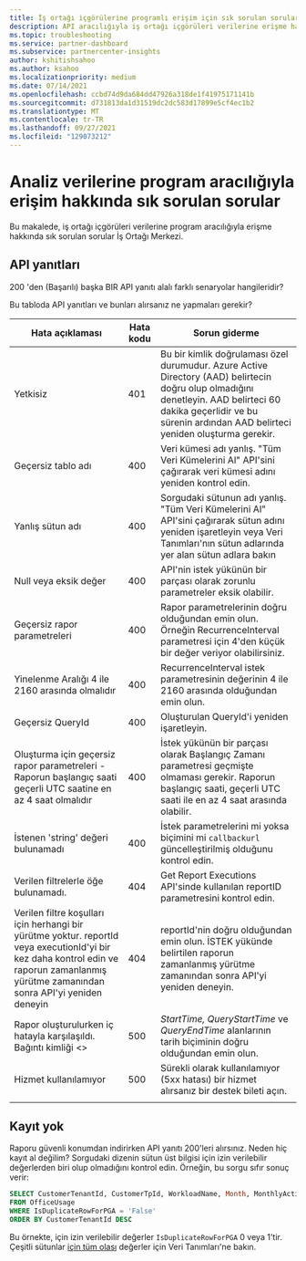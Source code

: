```yaml
---
title: İş ortağı içgörülerine programlı erişim için sık sorulan sorular
description: API aracılığıyla iş ortağı içgörüleri verilerine erişme hakkında sık sorulan soruların yanıtlarını alın.
ms.topic: troubleshooting
ms.service: partner-dashboard
ms.subservice: partnercenter-insights
author: kshitishsahoo
ms.author: ksahoo
ms.localizationpriority: medium
ms.date: 07/14/2021
ms.openlocfilehash: ccbd74d9da684dd47926a318de1f41975171141b
ms.sourcegitcommit: d731813da1d31519dc2dc583d17899e5cf4ec1b2
ms.translationtype: MT
ms.contentlocale: tr-TR
ms.lasthandoff: 09/27/2021
ms.locfileid: "129073212"
---
```

# <a name="programmatic-access-of-analytics-data-common-questions"></a>Analiz verilerine program aracılığıyla erişim hakkında sık sorulan sorular

Bu makalede, iş ortağı içgörüleri verilerine program aracılığıyla erişme hakkında sık sorulan sorular İş Ortağı Merkezi.

## <a name="api-responses"></a>API yanıtları

200 'den (Başarılı) başka BIR API yanıtı alalı farklı senaryolar hangileridir?

Bu tabloda API yanıtları ve bunları alırsanız ne yapmaları gerekir?

|    Hata açıklaması     |    Hata kodu     |    Sorun giderme     |
|    ----    |    ----    |    ----    |
|    Yetkisiz     |    401     |    Bu bir kimlik doğrulaması özel durumudur. Azure Active Directory (AAD) belirtecin doğru olup olmadığını denetleyin. AAD belirteci 60 dakika geçerlidir ve bu sürenin ardından AAD belirteci yeniden oluşturma gerekir.     |
|    Geçersiz tablo adı     |    400     |    Veri kümesi adı yanlış. "Tüm Veri Kümelerini Al" API'sini çağırarak veri kümesi adını yeniden kontrol edin.     |
|    Yanlış sütun adı     |    400     |    Sorgudaki sütunun adı yanlış. "Tüm Veri Kümelerini Al" API'sini çağırarak sütun adını yeniden işaretleyin veya Veri Tanımları'nın sütun adlarında yer alan sütun adlara bakın    |
|    Null veya eksik değer     |    400     |    API'nin istek yükünün bir parçası olarak zorunlu parametreler eksik olabilir.     |
|    Geçersiz rapor parametreleri     |    400     |    Rapor parametrelerinin doğru olduğundan emin olun. Örneğin RecurrenceInterval parametresi için 4'den küçük bir değer veriyor olabilirsiniz.     |
|    Yinelenme Aralığı 4 ile 2160 arasında olmalıdır     |    400     |    RecurrenceInterval istek parametresinin değerinin 4 ile 2160 arasında olduğundan emin olun.     |
|    Geçersiz QueryId     |    400     |    Oluşturulan QueryId'i yeniden işaretleyin.     |
|    Oluşturma için geçersiz rapor parametreleri - Raporun başlangıç saati geçerli UTC saatine en az 4 saat olmalıdır     |    400     |    İstek yükünün bir parçası olarak Başlangıç Zamanı parametresi geçmişte olmaması gerekir. Raporun başlangıç saati, geçerli UTC saati ile en az 4 saat arasında olabilir.     |
|    İstenen 'string' değeri bulunamadı     |    400     |    İstek parametrelerini mi yoksa biçimini mi `callbackurl` güncelleştirilmiş olduğunu kontrol edin.     |
|    Verilen filtrelerle öğe bulunamadı.     |    404     |    Get Report Executions API'sinde kullanılan reportID parametresini kontrol edin.     |
|    Verilen filtre koşulları için herhangi bir yürütme yoktur. reportId veya executionId'yi bir kez daha kontrol edin ve raporun zamanlanmış yürütme zamanından sonra API'yi yeniden deneyin     |    404     |    reportId'nin doğru olduğundan emin olun. İSTEK yükünde belirtilen raporun zamanlanmış yürütme zamanından sonra API'yi yeniden deneyin.     |
|    Rapor oluşturulurken iç hatayla karşılaşıldı. Bağıntı kimliği <>     |    500     |    *StartTime,* *QueryStartTime* ve *QueryEndTime* alanlarının tarih biçiminin doğru olduğundan emin olun.     |
|    Hizmet kullanılamıyor    |    500     |    Sürekli olarak kullanılamıyor (5xx hatası) bir hizmet alırsanız bir destek bileti açın.    |
|        |        |        |

## <a name="no-records"></a>Kayıt yok

Raporu güvenli konumdan indirirken API yanıtı 200'leri alırsınız. Neden hiç kayıt al değilim?
Sorgudaki dizenin sütun üst bilgisi için izin verilebilir değerlerden biri olup olmadığını kontrol edin. Örneğin, bu sorgu sıfır sonuç verir:

```sql
SELECT CustomerTenantId, CustomerTpId, WorkloadName, Month, MonthlyActiveUsers 
FROM OfficeUsage 
WHERE IsDuplicateRowForPGA = 'False' 
ORDER BY CustomerTenantId DESC
```

Bu örnekte, için izin verilebilir değerler `IsDuplicateRowForPGA` 0 veya 1'tir. Çeşitli sütunlar [için tüm olası](insights-data-definitions.md) değerler için Veri Tanımları'ne bakın.
